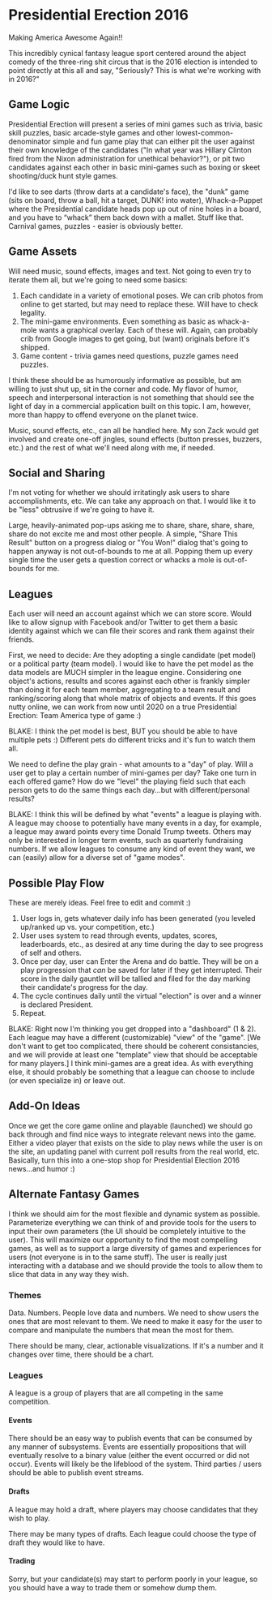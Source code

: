 # Presidential Erection 2016
Making America Awesome Again!!

This incredibly cynical fantasy league sport centered around the abject comedy of the three-ring shit circus that is the 2016 election is intended to point directly at this all and say, "Seriously? This is what we're working with in 2016?"

## Game Logic
Presidential Erection will present a series of mini games such as trivia, basic skill puzzles, basic arcade-style games and other lowest-common-denominator simple and fun game play that can either pit the user against their own knowledge of the candidates ("In what year was Hillary Clinton fired from the Nixon administration for unethical behavior?"), or pit two candidates against each other in basic mini-games such as boxing or skeet shooting/duck hunt style games.

I'd like to see darts (throw darts at a candidate's face), the "dunk" game (sits on board, throw a ball, hit a target, DUNK! into water), Whack-a-Puppet where the Presidential candidate heads pop up out of nine holes in a board, and you have to “whack” them back down with a mallet. Stuff like that. Carnival games, puzzles - easier is obviously better.

## Game Assets
Will need music, sound effects, images and text. Not going to even try to iterate them all, but we're going to need some basics:

1. Each candidate in a variety of emotional poses. We can crib photos from online to get started, but may need to replace these. Will have to check legality.
2. The mini-game environments. Even something as basic as whack-a-mole wants a graphical overlay. Each of these will. Again, can probably crib from Google images to get going, but (want) originals before it's shipped.
3. Game content - trivia games need questions, puzzle games need puzzles.

I think these should be as humorously informative as possible, but am willing to just shut up, sit in the corner and code. My flavor of humor, speech and interpersonal interaction is not something that should see the light of day in a commercial application built on this topic. I am, however, more than happy to offend everyone on the planet twice.

Music, sound effects, etc., can all be handled here. My son Zack would get involved and create one-off jingles, sound effects (button presses, buzzers, etc.) and the rest of what we'll need along with me, if needed.

## Social and Sharing
I'm not voting for whether we should irritatingly ask users to share accomplishments, etc. We can take any approach on that. I would like it to be "less" obtrusive if we're going to have it.

Large, heavily-animated pop-ups asking me to share, share, share, share, share do not excite me and most other people. A simple, "Share This Result" button on a progress dialog or "You Won!" dialog that's going to happen anyway is not out-of-bounds to me at all. Popping them up every single time the user gets a question correct or whacks a mole is out-of-bounds for me.

## Leagues
Each user will need an account against which we can store score. Would like to allow signup with Facebook and/or Twitter to get them a basic identity against which we can file their scores and rank them against their friends.

First, we need to decide: Are they adopting a single candidate (pet model) or a political party (team model). I would like to have the pet model as the data models are MUCH simpler in the league engine. Considering one object's actions, results and scores against each other is frankly simpler than doing it for each team member, aggregating to a team result and ranking/scoring along that whole matrix of objects and events. If this goes nutty online, we can work from now until 2020 on a true Presidential Erection: Team America type of game :)

BLAKE: I think the pet model is best, BUT you should be able to have multiple pets :) Different pets do different tricks and it's fun to watch them all.

We need to define the play grain - what amounts to a "day" of play. Will a user get to play a certain number of mini-games per day? Take one turn in each offered game? How do we "level" the playing field such that each person gets to do the same things each day...but with different/personal results?

BLAKE: I think this will be defined by what "events" a league is playing with. A league may choose to potentially have many events in a day, for example, a league may award points every time Donald Trump tweets. Others may only be interested in longer term events, such as quarterly fundraising numbers. If we allow leagues to consume any kind of event they want, we can (easily) allow for a diverse set of "game modes".

## Possible Play Flow
These are merely ideas. Feel free to edit and commit :)

1. User logs in, gets whatever daily info has been generated (you leveled up/ranked up vs. your competition, etc.)
2. User uses system to read through events, updates, scores, leaderboards, etc., as desired at any time during the day to see progress of self and others.
3. Once per day, user can Enter the Arena and do battle. They will be on a play progression that *can* be saved for later if they get interrupted. Their score in the daily gauntlet will be tallied and filed for the day marking their candidate's progress for the day.
4. The cycle continues daily until the virtual "election" is over and a winner is declared President.
5. Repeat.

BLAKE: Right now I'm thinking you get dropped into a "dashboard" (1 & 2). Each league may have a different (customizable) "view" of the "game". [We don't want to get too complicated, there should be coherent consistancies, and we will provide at least one "template" view that should be acceptable for many players.] I think mini-games are a great idea. As with everything else, it should probably be something that a league can choose to include (or even specialize in) or leave out. 

## Add-On Ideas
Once we get the core game online and playable (launched) we should go back through and find nice ways to integrate relevant news into the game. Either a video player that exists on the side to play news while the user is on the site, an updating panel with current poll results from the real world, etc. Basically, turn this into a one-stop shop for Presidential Election 2016 news...and humor :)



## Alternate Fantasy Games

I think we should aim for the most flexible and dynamic system as possible. Parameterize everything we can think of and provide tools for the users to input their own parameters (the UI should be completely intuitive to the user). This will maximize our opportunity to find the most compelling games, as well as to support a large diversity of games and experiences for users (not everyone is in to the same stuff). The user is really just interacting with a database and we should provide the tools to allow them to slice that data in any way they wish.


### Themes

Data. Numbers. People love data and numbers. We need to show users the ones that are most relevant to them. We need to make it easy for the user to compare and manipulate the numbers that mean the most for them.

There should be many, clear, actionable visualizations. If it's a number and it changes over time, there should be a chart.


### Leagues

A league is a group of players that are all competing in the same competition.

#### Events

There should be an easy way to publish events that can be consumed by any manner of subsystems. Events are essentially propositions that will eventually resolve to a binary value (either the event occurred or did not occur). Events will likely be the lifeblood of the system. Third parties / users should be able to publish event streams.

#### Drafts

A league may hold a draft, where players may choose candidates that they wish to play.

There may be many types of drafts. Each league could choose the type of draft they would like to have.

#### Trading

Sorry, but your candidate(s) may start to perform poorly in your league, so you should have a way to trade them or somehow dump them.
